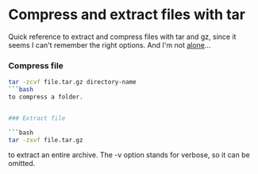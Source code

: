 # Compress and extract files with tar

Quick reference to extract and compress files with tar and gz, since it seems I can't remember the right options. 
And I'm not [alone](http://xkcd.com/1168/)...

### Compress file

```bash
tar -zcvf file.tar.gz directory-name
```bash
to compress a folder. 


### Extract file

```bash
tar -zxvf file.tar.gz 
```
to extract an entire archive. The -v option stands for verbose, so it can be omitted.